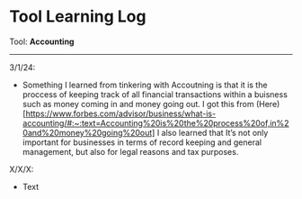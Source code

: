 # Tool Learning Log

Tool: **Accounting**

---

3/1/24:
* Something I learned from tinkering with Accoutning is that it is the proccess of keeping track of all financial transactions within a buisness such as money coming in and money going out. I got this from (Here)[https://www.forbes.com/advisor/business/what-is-accounting/#:~:text=Accounting%20is%20the%20process%20of,in%20and%20money%20going%20out] I also learned that It’s not only important for businesses in terms of record keeping and general management, but also for legal reasons and tax purposes.

X/X/X:
* Text


<!--
* Links you used today (websites, videos, etc)
* Things you tried, progress you made, etc
* Challenges, a-ha moments, etc
* Questions you still have
* What you're going to try next
-->
